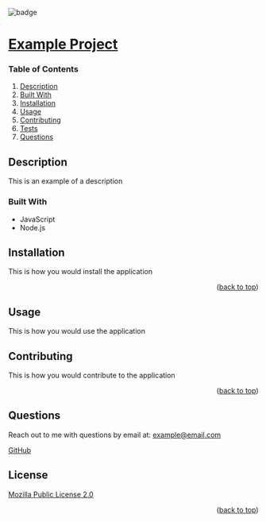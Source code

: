 
<div id="top"></div>

![badge](https://img.shields.io/badge/license-Mozilla%20Public%20License%202.0-brightgreen)

# [Example Project](https://github.com/apatheticjedi/node-README-generator)

### Table of Contents

1. [Description](#description)
2. [Built With](#built-with)
3. [Installation](#installation)
4. [Usage](#usage)
5. [Contributing](#contributing)
6. [Tests](#tests)
7. [Questions](#questions)

## Description

This is an example of a description

### Built With


* JavaScript
* Node.js 

## Installation

This is how you would install the application

<p align="right">(<a href="#top">back to top</a>)</p>

## Usage

This is how you would use the application

## Contributing

This is how you would contribute to the application

<p align="right">(<a href="#top">back to top</a>)</p>



## Questions

Reach out to me with questions by email at:
<example@email.com>

[GitHub](https://github.com/apatheticjedi)


## License

[Mozilla Public License 2.0](https://spdx.org/licenses/MPL-2.0.html)


<p align="right">(<a href="#top">back to top</a>)</p>
